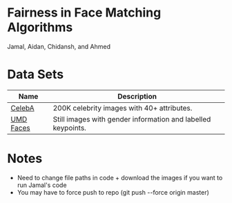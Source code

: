 # Fairness in Face Matching Algorithms
Jamal, Aidan, Chidansh, and Ahmed

# Data Sets
| Name      	| Description                                                  	|
|-----------	|--------------------------------------------------------------	|
| [CelebA](http://mmlab.ie.cuhk.edu.hk/projects/CelebA.html)    	| 200K celebrity images with 40+ attributes.                   	|
| [UMD Faces](https://www.umdfaces.io/) 	| Still images with gender information and labelled keypoints. 	|

# Notes
- Need to change file paths in code + download the images if you want to run Jamal's code
- You may have to force push to repo (git push --force origin master)

